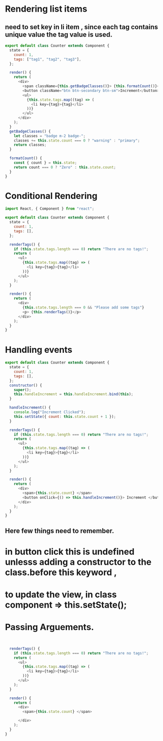 # Rendering list items

## need to set key in li item , since each tag contains unique value the tag value is used.

```js
export default class Counter extends Component {
  state = {
    count: 1,
    tags: ["tag1", "tag2", "tag3"],
  };

  render() {
    return (
      <div>
        <span className={this.getBadgeClasses()}> {this.formatCount()}</span>
        <button className="btn btn-secondary btn-sm">Increment</button>
        <ul>
          {this.state.tags.map((tag) => (
            <li key={tag}>{tag}</li>
          ))}
        </ul>
      </div>
    );
  }
  getBadgeClasses() {
    let classes = "badge m-2 badge-";
    classes += this.state.count === 0 ? "warning" : "primary";
    return classes;
  }

  formatCount() {
    const { count } = this.state;
    return count === 0 ? "Zero" : this.state.count;
  }
}
```

# Conditional Rendering

```js
import React, { Component } from "react";

export default class Counter extends Component {
  state = {
    count: 1,
    tags: [],
  };

  renderTags() {
    if (this.state.tags.length === 0) return "There are no tags!";
    return (
      <ul>
        {this.state.tags.map((tag) => (
          <li key={tag}>{tag}</li>
        ))}
      </ul>
    );
  }

  render() {
    return (
      <div>
        {this.state.tags.length === 0 && "Please add some tags"}
        <p> {this.renderTags()}</p>
      </div>
    );
  }
}
```

# Handling events

```js
export default class Counter extends Component {
  state = {
    count: 1,
    tags: [],
  };
  constructor() {
    super();
    this.handleIncrement = this.handleIncrement.bind(this);
  }

  handleIncrement() {
    console.log("Increment Clicked");
    this.setState({ count: this.state.count + 1 });
  }

  renderTags() {
    if (this.state.tags.length === 0) return "There are no tags!";
    return (
      <ul>
        {this.state.tags.map((tag) => (
          <li key={tag}>{tag}</li>
        ))}
      </ul>
    );
  }

  render() {
    return (
      <div>
        <span>{this.state.count} </span>
        <button onClick={() => this.handleIncrement()}> Increment </button>
      </div>
    );
  }
}
```

## Here few things need to remember.

# in button click this is undefined unlesss adding a constructor to the class.before this keyword ,

# to update the view, in class component => this.setState();

# Passing Arguements.

```js


  renderTags() {
    if (this.state.tags.length === 0) return "There are no tags!";
    return (
      <ul>
        {this.state.tags.map((tag) => (
          <li key={tag}>{tag}</li>
        ))}
      </ul>
    );
  }

  render() {
    return (
      <div>
        <span>{this.state.count} </span>

      </div>
    );
  }
}




```
